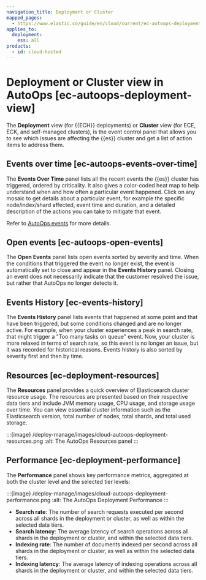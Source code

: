 ```yaml
---
navigation_title: Deployment or Cluster
mapped_pages:
  - https://www.elastic.co/guide/en/cloud/current/ec-autoops-deployment-view.html
applies_to:
  deployment:
    ess: all
products:
  - id: cloud-hosted
---
```


# Deployment or Cluster view in AutoOps [ec-autoops-deployment-view]

The **Deployment** view (for {{ECH}} deployments) or **Cluster** view (for ECE, ECK, and self-managed clusters), is the event control panel that allows you to see which issues are affecting the {{es}} cluster and get a list of action items to address them.

## Events over time [ec-autoops-events-over-time]

The **Events Over Time** panel lists all the recent events the {{es}} cluster has triggered, ordered by criticality. It also gives a color-coded heat map to help understand when and how often a particular event happened. Click on any mosaic to get details about a particular event, for example the specific node/index/shard affected, event time and duration, and a detailed description of the actions you can take to mitigate that event.

Refer to [AutoOps events](ec-autoops-events.md) for more details.


## Open events [ec-autoops-open-events]

The **Open Events** panel lists open events sorted by severity and time. When the conditions that triggered the event no longer exist, the event is automatically set to close and appear in the **Events History** panel. Closing an event does not necessarily indicate that the customer resolved the issue, but rather that AutoOps no longer detects it.


## Events History [ec-events-history]

The **Events History** panel lists events that happened at some point and that have been triggered, but some conditions changed and are no longer active. For example, when your cluster experiences a peak in search rate, that might trigger a "Too many tasks on queue" event. Now, your cluster is more relaxed in terms of search rate, so this event is no longer an issue, but it was recorded for historical reasons. Events history is also sorted by severity first and then by time.


## Resources [ec-deployment-resources]

The **Resources** panel provides a quick overview of Elasticsearch cluster resource usage. The resources are presented based on their respective data tiers and include JVM memory usage, CPU usage, and storage usage over time. You can view essential cluster information such as the Elasticsearch version, total number of nodes, total shards, and total used storage.

:::{image} /deploy-manage/images/cloud-autoops-deployment-resources.png
:alt: The AutoOps Resources panel
:::


## Performance [ec-deployment-performance]

The **Performance** panel shows key performance metrics, aggregated at both the cluster level and the selected tier levels:

:::{image} /deploy-manage/images/cloud-autoops-deployment-performance.png
:alt: The AutoOps Deployment Performance
:::

* **Search rate**: The number of search requests executed per second across all shards in the deployment or cluster, as well as within the selected data tiers.
* **Search latency**: The average latency of search operations across all shards in the deployment or cluster, and within the selected data tiers.
* **Indexing rate**: The number of documents indexed per second across all shards in the deployment or cluster, as well as within the selected data tiers.
* **Indexing latency**: The average latency of indexing operations across all shards in the deployment or cluster, and within the selected data tiers.
